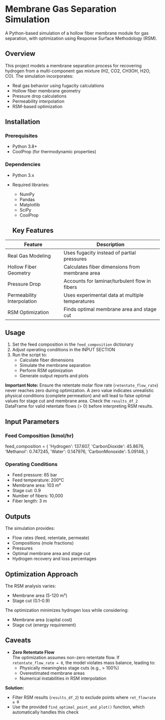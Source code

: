 # Membrane Gas Separation Simulation

A Python-based simulation of a hollow fiber membrane module for gas separation, with optimization using Response Surface Methodology (RSM).

## Overview

This project models a membrane separation process for recovering hydrogen from a multi-component gas mixture (H2, CO2, CH3OH, H2O, CO). The simulation incorporates:
- Real gas behavior using fugacity calculations
- Hollow fiber membrane geometry
- Pressure drop calculations
- Permeability interpolation
- RSM-based optimization

## Installation

### Prerequisites
- Python 3.8+
- CoolProp (for thermodynamic properties)

### Dependencies
- Python 3.x
- Required libraries:
  - NumPy
  - Pandas
  - Matplotlib
  - SciPy
  - CoolProp

  ## Key Features

| Feature | Description |
|---------|-------------|
| Real Gas Modeling | Uses fugacity instead of partial pressures |
| Hollow Fiber Geometry | Calculates fiber dimensions from membrane area |
| Pressure Drop | Accounts for laminar/turbulent flow in fibers |
| Permeability Interpolation | Uses experimental data at multiple temperatures |
| RSM Optimization | Finds optimal membrane area and stage cut |

## Usage

1. Set the feed composition in the `feed_composition` dictionary
2. Adjust operating conditions in the INPUT SECTION
3. Run the script to:
   - Calculate fiber dimensions
   - Simulate the membrane separation
   - Perform RSM optimization
   - Generate output reports and plots

**Important Note:**
Ensure the retentate molar flow rate (`retentate_flow_rate`) never reaches zero during optimization. A zero value indicates unrealistic physical conditions (complete permeation) and will lead to false optimal values for stage cut and membrane area. Check the `results_df_2` DataFrame for valid retentate flows (> 0) before interpreting RSM results.

## Input Parameters

### Feed Composition (kmol/hr)
feed_composition = {
    'Hydrogen': 137.607,
    'CarbonDioxide': 45.8676,
    'Methanol': 0.747245,
    'Water': 0.147976,
    'CarbonMonoxide': 5.09148,
}

### Operating Conditions
- Feed pressure: 65 bar
- Feed temperature: 200°C
- Membrane area: 103 m²
- Stage cut: 0.9
- Number of fibers: 10,000
- Fiber length: 3 m

## Outputs

The simulation provides:
- Flow rates (feed, retentate, permeate)
- Compositions (mole fractions)
- Pressures
- Optimal membrane area and stage cut
- Hydrogen recovery and loss percentages

## Optimization Approach

The RSM analysis varies:
- Membrane area (5-120 m²)
- Stage cut (0.1-0.9)

The optimization minimizes hydrogen loss while considering:
- Membrane area (capital cost)
- Stage cut (energy requirement)

## Caveats

- **Zero Retentate Flow**  
The optimization assumes non-zero retentate flow. If `retentate_flow_rate = 0`, the model violates mass balance, leading to:
  - Physically meaningless stage cuts (e.g., > 100%)
  - Overestimated membrane areas
  - Numerical instabilities in RSM interpolation

**Solution:**
- Filter RSM results (`results_df_2`) to exclude points where `ret_flowrate ≤ 0`
- Use the provided `find_optimal_point_and_plot()` function, which automatically handles this check
